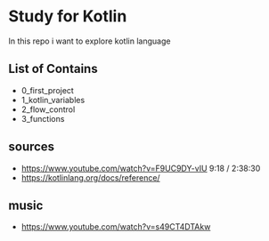 # Study for Kotlin

In this repo i want to explore kotlin language

## List of Contains
- 0_first_project
- 1_kotlin_variables
- 2_flow_control
- 3_functions

## sources
- https://www.youtube.com/watch?v=F9UC9DY-vIU 9:18 / 2:38:30
- https://kotlinlang.org/docs/reference/

## music
- https://www.youtube.com/watch?v=s49CT4DTAkw